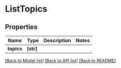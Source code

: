 # ListTopics


## Properties

Name | Type | Description | Notes
------------ | ------------- | ------------- | -------------
**topics** | **[str]** |  | 

[[Back to Model list]](../README.md#models) [[Back to API list]](../README.md#api-endpoints) [[Back to README]](../README.md)


